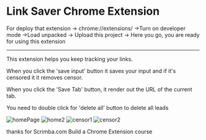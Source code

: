 # Link Saver Chrome Extension
 For deploy that extension -> chrome://extensions/ ->Turn on developer mode ->Load unpacked -> Upload this project -> Here you go, you are ready for using this extension
 
 --------------------------------------------------------------------------------
 
 This extension helps you keep tracking your links.
 
 When you click the 'save input' button it saves your input and if it's censored it it removes censor.
 
 When you click the 'Save Tab' button, it render out the URL of the current tab.
 
 You need to double click for 'delete all' button to delete all leads
 

 
 
 
 
 
 
 
 
![homePage](https://user-images.githubusercontent.com/96104474/205496738-a8037d81-4d3f-4efd-8e1f-9705f4de14c2.png)
![home2](https://user-images.githubusercontent.com/96104474/205496742-2366b027-e39f-4719-b41a-ceefb30c5625.png)
![censor1](https://user-images.githubusercontent.com/96104474/205497138-70ef55fd-a666-4e9b-80a9-1ce328da12d5.png)
![censor2](https://user-images.githubusercontent.com/96104474/205497140-b80ebdc0-35a2-48e7-bc14-21e7fd35aa37.png)


thanks for Scrimba.com Build a Chrome Extension course
